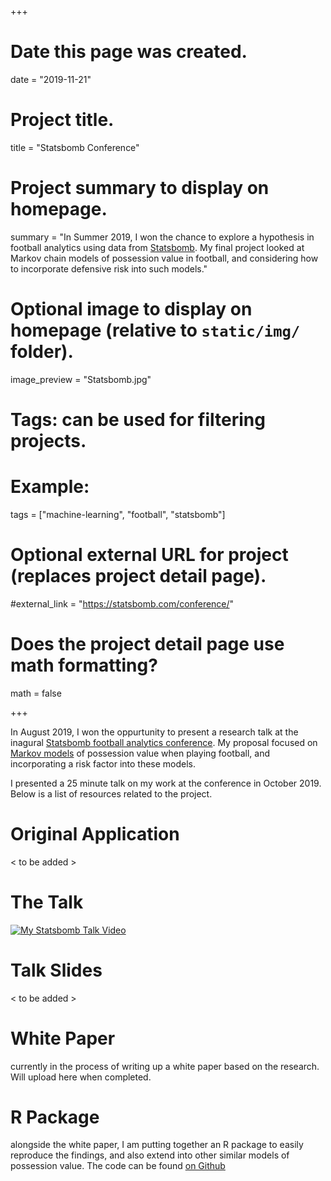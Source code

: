 +++
# Date this page was created.
date = "2019-11-21"

# Project title.
title = "Statsbomb Conference"

# Project summary to display on homepage.
summary = "In Summer 2019, I won the chance to explore a hypothesis in football analytics using data from [Statsbomb](https://statsbomb.com/conference/). My final project looked at Markov chain models of possession value in football, and considering how to incorporate defensive risk into such models."

# Optional image to display on homepage (relative to `static/img/` folder).
image_preview = "Statsbomb.jpg"

# Tags: can be used for filtering projects.
# Example:
tags = ["machine-learning", "football", "statsbomb"]

# Optional external URL for project (replaces project detail page).
#external_link = "https://statsbomb.com/conference/"

# Does the project detail page use math formatting?
math = false

+++

In August 2019, I won the oppurtunity to present a research talk at the inagural [Statsbomb football analytics conference](https://statsbomb.com/conference/). My proposal focused on [Markov models](https://karun.in/blog/expected-threat.html) of possession value when playing football, and incorporating a risk factor into these models.

I presented a 25 minute talk on my work at the conference in October 2019. Below is a list of resources related to the project.

# Original Application

< to be added >

# The Talk 

[![My Statsbomb Talk Video](/img/statsbomb_talk.png)](https://www.youtube.com/watch?v=nzaHaWEa9BA "my talk")

# Talk Slides

< to be added >

# White Paper

currently in the process of writing up a white paper based on the research. Will upload here when completed.

# R Package

alongside the white paper, I am putting together an R package to easily reproduce the findings, and also extend into other similar models of possession value. The code can be found [on Github](https://github.com/RobWHickman/EPV)